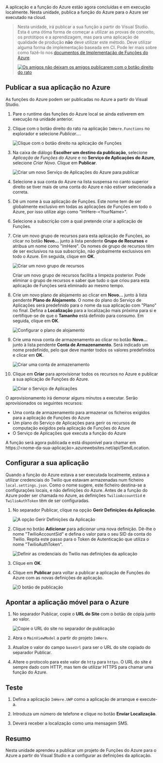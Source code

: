 A aplicação e a função do Azure estão agora concluídas e em execução localmente. Nesta unidade, publica a função do Azure para o Azure ser executado na cloud.

> Nesta unidade, irá publicar a sua função a partir do Visual Studio. Esta é uma ótima forma de começar a utilizar as provas de conceito, os protótipos e a aprendizagem, mas para uma aplicação de qualidade de produção **não** deve utilizar este método. Deve utilizar alguma forma de implementação baseada em CI. Pode ler mais sobre como fazê-lo nos [documentos de Implementação de Funções do Azure](https://docs.microsoft.com/azure/azure-functions/functions-continuous-deployment).
>
> [![Os amigos não deixam os amigos publicarem com o botão direito do rato](../media/8-friends-dont-let-friends-publish.png)](https://damianbrady.com.au/2018/02/01/friends-dont-let-friends-right-click-publish/)

## <a name="publishing-your-app-to-azure"></a>Publicar a sua aplicação no Azure

As funções do Azure podem ser publicadas no Azure a partir do Visual Studio.

1. Pare o runtime das funções do Azure local se ainda estiverem em execução na unidade anterior.

2. Clique com o botão direito do rato na aplicação `ImHere.Functions` no explorador e selecione *Publicar...*.

    ![Clique com o botão direito na aplicação de Funções](../media/8-right-click-publish.png)

3. Na caixa de diálogo **Escolher um destino da publicação**, selecione *Aplicação de Funções do Azure* e no **Serviço de Aplicações do Azure**, selecione *Criar Novo*. Clique em **Publicar**.

    ![Criar um novo Serviço de Aplicações do Azure para publicar](../media/8-pick-publish-target.png)

4. Selecione a sua conta do Azure na lista suspensa no canto superior direito se tiver mais de uma conta do Azure e não estiver selecionada a correta.

5. Dê um nome à sua aplicação de Funções. Este nome tem de ser globalmente exclusivo em todas as aplicações de Funções em todo o Azure, por isso utilize algo como "ImHere-\<YourName\>".

6. Selecione a subscrição com a qual pretende criar a aplicação de Funções.

7. Crie um novo grupo de recursos para esta aplicação de Funções, ao clicar no botão **Novo...** junto à lista pendente **Grupo de Recursos** e atribua um nome como "ImHere". Os nomes de grupo de recursos têm de ser exclusivos na sua subscrição, não globalmente exclusivos em todo o Azure. Em seguida, clique em **OK**.

    ![Criar um novo grupo de recursos](../media/8-create-new-resource-group.png)

   Criar um novo grupo de recursos facilita a limpeza posterior. Pode eliminar o grupo de recursos e saber que tudo o que criou para esta aplicação de Funções será eliminado ao mesmo tempo.

8. Crie um novo plano de alojamento ao clicar em **Novo...** junto à lista pendente **Plano de Alojamento**. O nome do plano do Serviço de Aplicações será predefinido para o nome da sua aplicação com "Plano" no final. Defina a **Localização** para a localização mais próxima para si e certifique-se de que o **Tamanho** está definido para consumo. Em seguida, clique em **OK**.

    ![Configurar o plano de alojamento](../media/8-configure-hosting-plan.png)

9. Crie uma nova conta de armazenamento ao clicar no botão **Novo...** junto à lista pendente **Conta de Armazenamento**. Será indicado um nome predefinido, pelo que deve manter todos os valores predefinidos e clicar em **OK**.

    ![Criar uma conta de armazenamento](../media/8-create-storage-account.png)

10. Clique em **Criar** para aprovisionar todos os recursos no Azure e publicar a sua aplicação de Funções do Azure.

    ![Criar o Serviço de Aplicações](../media/8-create-app-service.png)

O aprovisionamento irá demorar alguns minutos a executar. Serão aprovisionados os seguintes recursos:

* Uma conta de armazenamento para armazenar os ficheiros exigidos para a aplicação de Funções do Azure
* Um plano do Serviço de Aplicações para gerir os recursos de computação exigidos pela aplicação de Funções do Azure
* O Serviço de Aplicações que executa a função do Azure

A função será agora publicada e está disponível para chamar em https://<nome-da-sua-aplicação>.azurewebsites.net/api/SendLocation.

## <a name="configuring-your-app"></a>Configurar a sua aplicação

Quando a função do Azure estava a ser executada localmente, estava a utilizar credenciais do Twilio que estavam armazenadas num ficheiro `local.settings.json`. Como o nome sugere, este ficheiro destina-se a configurações locais, e não definições do Azure. Antes de a função do Azure poder ser chamada no Azure, as definições `TwilioAccountSid` e `TwilioAuthToken` têm de ser configuradas.

1. No separador Publicar, clique na opção **Gerir Definições da Aplicação**.

    ![A opção Gerir Definições da Aplicação](../media/8-application-settings-option.png)

2. Clique no botão **Adicionar** para adicionar uma nova definição. Dê-lhe o nome "TwilioAccountSid" e defina o valor para o seu SID da conta do Twilio. Repita este passo para o Token de Autenticação que utiliza o nome "TwilioAuthToken".

    ![Definir as credenciais do Twilio nas definições da aplicação](../media/8-set-creds-in-app-settings.png)

3. Clique em **OK**.

4. Clique em **Publicar** para voltar a publicar a aplicação de Funções do Azure com as novas definições de aplicação.

    ![O botão de publicação](../media/8-publish-application-button.png)

## <a name="pointing-the-mobile-app-to-azure"></a>Apontar a aplicação móvel para o Azure

1. No separador Publicar, copie o **URL do Site** com o botão de cópia junto ao valor.

    ![Copie o URL do site no separador de publicação](../media/8-copy-site-url.png)

2. Abra o `MainViewModel` a partir do projeto `ImHere`.

3. Atualize o valor do campo `baseUrl` para ser o URL do site copiado do separador Publicar.

4. Altere o protocolo para este valor de `http` para `https`. O URL do site é sempre dado com HTTP, mas tem de utilizar HTTPS para chamar uma função do Azure.

## <a name="test-it-out"></a>Teste

1. Defina a aplicação `ImHere.UWP` como a aplicação de arranque e execute-a.

2. Introduza um número de telefone e clique no botão **Enviar Localização**.

3. Deverá receber a localização como uma mensagem SMS.

## <a name="summary"></a>Resumo

Nesta unidade aprendeu a publicar um projeto de Funções do Azure para o Azure a partir do Visual Studio e a configurar as definições da aplicação.